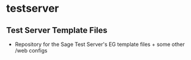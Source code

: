 # testserver
## Test Server Template Files

- Repository for the Sage Test Server's EG template files + some other /web configs
